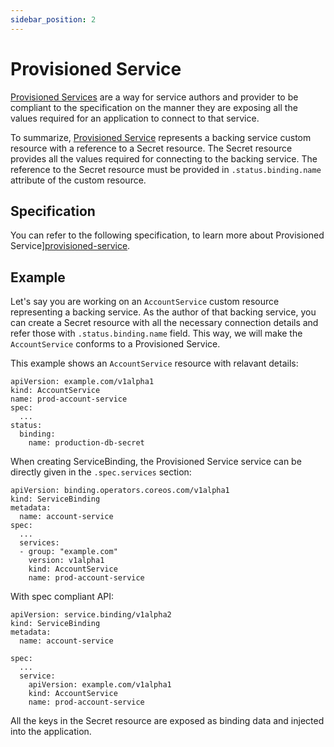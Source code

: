 ```yaml
---
sidebar_position: 2
---
```


# Provisioned Service

[Provisioned Services][provisioned-service] are a way for service authors and provider to be compliant to the specification on the manner they are exposing all the values required for an application to connect to that service. 

To summarize, [Provisioned Service][provisioned-service] represents a backing service custom
resource with a reference to a Secret resource.  The Secret resource provides all
the values required for connecting to the backing service.  The reference to
the Secret resource must be provided in `.status.binding.name` attribute of the
custom resource.

## Specification 

You can refer to the following specification, to learn more about Provisioned Service][provisioned-service]. 


## Example

Let's say you are working on an `AccountService` custom resource representing a
backing service.  As the author of that backing service, you can create a
Secret resource with all the necessary connection details and refer those with `.status.binding.name` field. This way, we will make the `AccountService` conforms to a
Provisioned Service.

This example shows an `AccountService` resource with relavant details:

```
apiVersion: example.com/v1alpha1
kind: AccountService
name: prod-account-service
spec:
  ...
status:
  binding:
    name: production-db-secret
```

When creating ServiceBinding, the Provisioned Service service can be directly
given in the `.spec.services` section:

```
apiVersion: binding.operators.coreos.com/v1alpha1
kind: ServiceBinding
metadata:
  name: account-service
spec:
  ...
  services:
  - group: "example.com"
    version: v1alpha1
    kind: AccountService
    name: prod-account-service
```

With spec compliant API:

```
apiVersion: service.binding/v1alpha2
kind: ServiceBinding
metadata:
  name: account-service

spec:
  ...
  service:
    apiVersion: example.com/v1alpha1
    kind: AccountService
    name: prod-account-service
```

All the keys in the Secret resource are exposed as binding data and injected into the application.

[provisioned-service]: https://github.com/k8s-service-bindings/spec#provisioned-service
